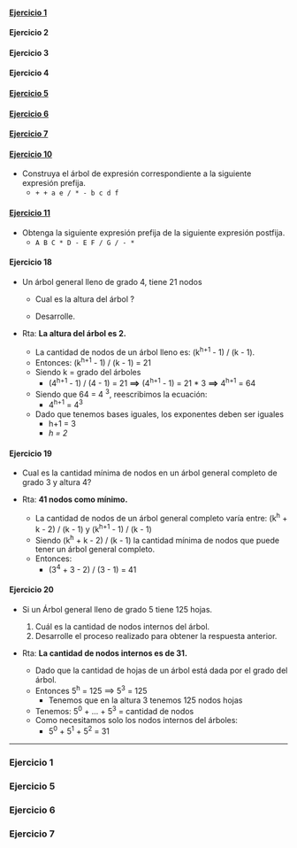 #### [Ejercicio 1](#ejercicio-1)

	
#### Ejercicio 2
	
#### Ejercicio 3

#### Ejercicio 4
	
#### [Ejercicio 5](#ejercicio-5)

#### [Ejercicio 6](#ejercicio-6)

#### [Ejercicio 7](#ejercicio-7)

#### [Ejercicio 10](#ejercicio-10)
- Construya el árbol de expresión correspondiente a la siguiente expresión prefija.
	-  ```+ + a e / * - b c d f ```

#### [Ejercicio 11](#ejercicio-11)
- Obtenga la siguiente expresión prefija de la siguiente expresión postfija.
	- ```A B C * D - E F / G / - * ```

#### Ejercicio 18
- Un árbol general lleno de grado 4, tiene 21 nodos
	- Cual es la altura del árbol ?
	
	- Desarrolle.

- Rta: **La altura del árbol es 2.**
	- La cantidad de nodos de un árbol lleno es: (k<sup>h+1</sup> - 1) / (k - 1).
	- Entonces: (k<sup>h+1</sup> - 1) / (k - 1) = 21
	- Siendo k = grado del árboles
		- (4<sup>h+1</sup> - 1) / (4 - 1) = 21 **==>** (4<sup>h+1</sup> - 1) = 21 * 3 **==>** 4<sup>h+1</sup> = 64
	- Siendo que 64 = 4 <sup>3</sup>, reescribimos la ecuación:
		- 4<sup>h+1</sup> = 4<sup>3</sup> 
	- Dado que tenemos bases iguales, los exponentes deben ser iguales
		- h+1 = 3 
		- _h = 2_
	
	
		 

#### Ejercicio 19
- Cual es la cantidad mínima de nodos en un árbol general completo de grado 3 y altura 4?

- Rta: **41 nodos como mínimo.**
	- La cantidad de nodos de un árbol general completo varía entre: (k<sup>h</sup> + k - 2) / (k - 1) y (k<sup>h+1</sup> - 1) / (k - 1)
	- Siendo (k<sup>h</sup> + k - 2) / (k - 1) la cantidad mínima de nodos que puede tener un árbol general completo.
	- Entonces: 
		- (3<sup>4</sup> + 3 - 2) / (3 - 1) = 41
	

#### Ejercicio 20
- Si un Árbol general lleno de grado 5 tiene 125 hojas.
	1. Cuál es la cantidad de nodos internos del árbol.
	2. Desarrolle el proceso realizado para obtener la respuesta anterior.

- Rta: **La cantidad de nodos internos es de 31.**
	- Dado que la cantidad de hojas de un árbol está dada por el grado  del árbol.
	- Entonces 5<sup>h</sup> = 125 ==> 5<sup>3</sup> = 125
		- Tenemos que en la altura 3 tenemos 125 nodos hojas
	- Tenemos: 5<sup>0</sup> + ... + 5<sup>3</sup> = cantidad de nodos
	- Como necesitamos solo los nodos internos del árboles:
		- 5<sup>0</sup>	 + 5<sup>1</sup> + 5<sup>2</sup> = 31


___

### Ejercicio 1


### Ejercicio 5

### Ejercicio 6
	
### Ejercicio 7	


		
		
		
		
		
		
		
		
		
		
		
		
		
